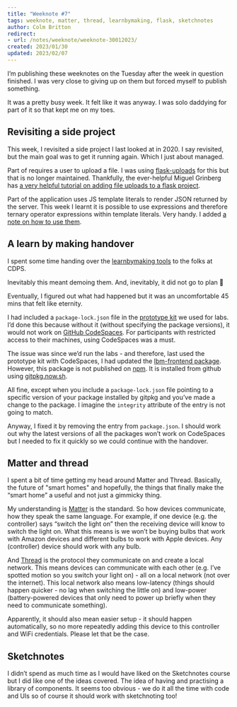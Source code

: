 ```yaml
---
title: "Weeknote #7"
tags: weeknote, matter, thread, learnbymaking, flask, sketchnotes
author: Colm Britton
redirect:
- url: /notes/weeknote/weeknote-30012023/
created: 2023/01/30
updated: 2023/02/07
---
```


I’m publishing these weeknotes on the Tuesday after the week in question finished. I was very close to giving up on them but forced myself to publish something.

It was a pretty busy week. It felt like it was anyway. I was solo daddying for part of it so that kept me on my toes.

## Revisiting a side project

This week, I revisited a side project I last looked at in 2020. I say revisited, but the main goal was to get it running again. Which I just about managed.

Part of requires a user to upload a file. I was using [flask-uploads](https://pypi.org/project/Flask-Uploads/) for this but that is no longer maintained. Thankfully, the ever-helpful Miguel Grinberg has [a very helpful tutorial on adding file uploads to a flask project](https://blog.miguelgrinberg.com/post/handling-file-uploads-with-flask).

Part of the application uses JS template literals to render JSON returned by the server. This week I learnt it is possible to use expressions and therefore ternary operator expressions within template literals. Very handy. I added [a note on how to use them](https://colmjude.com/notes/snippet/js-snippets/).

## A learn by making handover

I spent some time handing over the [learnbymaking tools](https://learnbymaking.wales/en/updates/2022/12/21/making-tools-for-learn-by-making.html) to the folks at CDPS.

Inevitably this meant demoing them. And, inevitably, it did not go to plan 🫣

Eventually, I figured out what had happened but it was an uncomfortable 45 mins that felt like eternity.

I had included a `package-lock.json` file in the [prototype kit](https://github.com/learnbymakingwales/lbm-prototype-kit) we used for labs. I’d done this because without it (without specifying the package versions), it would not work on [GitHub CodeSpaces](https://github.com/features/codespaces). For participants with restricted access to their machines, using CodeSpaces was a must.

The issue was since we’d run the labs - and therefore, last used the prototype kit with CodeSpaces, I had updated the [lbm-frontend package](https://github.com/learnbymakingwales/lbm-frontend). However, this package is not published on [npm](https://www.npmjs.com/). It is installed from github using [gitpkg.now.sh](https://gitpkg.vercel.app/).

All fine, except when you include a `package-lock.json` file pointing to a specific version of your package installed by gitpkg and you’ve made a change to the package. I imagine the `integrity` attribute of the entry is not going to match.

Anyway, I fixed it by removing the entry from `package.json`. I should work out why the latest versions of all the packages won’t work on CodeSpaces but I needed to fix it quickly so we could continue with the handover.

## Matter and thread

I spent a bit of time getting my head around Matter and Thread. Basically, the future of "smart homes" and hopefully, the things that finally make the “smart home” a useful and not just a gimmicky thing.

My understanding is [Matter](https://www.theverge.com/23390726/matter-smart-home-faq-questions-answers) is the standard. So how devices communicate, how they speak the same language. For example, if one device (e.g. the controller) says “switch the light on” then the receiving device will know to switch the light on. What this means is we won’t be buying bulbs that work with Amazon devices and different bulbs to work with Apple devices. Any (controller) device should work with any bulb.

And [Thread](https://www.theverge.com/23165855/thread-smart-home-protocol-matter-apple-google-interview) is the protocol they communicate on and create a local network. This means devices can communicate with each other (e.g. I’ve spotted motion so you switch your light on) - all on a local network (not over the internet). This local network also means low-latency (things should happen quicker - no lag when switching the little on) and low-power (battery-powered devices that only need to power up briefly when they need to communicate something).

Apparently, it should also mean easier setup - it should happen automatically, so no more repeatedly adding this device to this controller and WiFi credentials. Please let that be the case.

## Sketchnotes

I didn’t spend as much time as I would have liked on the Sketchnotes course but I did like one of the ideas covered. The idea of having and practising a library of components. It seems too obvious - we do it all the time with code and UIs so of course it should work with sketchnoting too!
